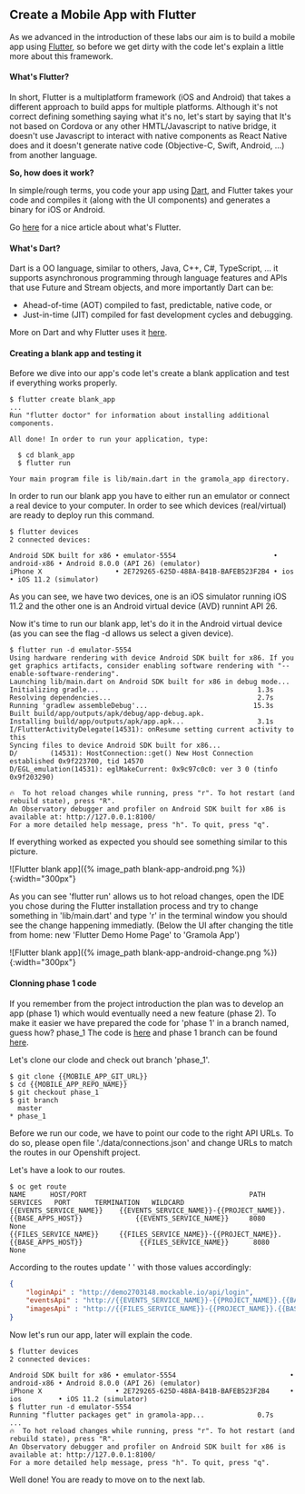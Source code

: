 ## Create a Mobile App with Flutter
As we advanced in the introduction of these labs our aim is to build a mobile app using [Flutter](https://flutter.io), so before we get dirty with the code let's explain a little more about this framework.

#### What's Flutter?
In short, Flutter is a multiplatform framework (iOS and Android) that takes a different approach to build apps for multiple platforms. Although it's not correct defining something saying what it's no, let's start by saying that It's not based on Cordova or any other HMTL/Javascript to native bridge, it doesn't use Javascript to interact with native components as React Native does and it doesn't generate native code (Objective-C, Swift, Android, ...) from another language.

**So, how does it work?**

In simple/rough terms, you code your app using [Dart](https://dart.io), and Flutter takes your code and compiles it (along with the UI components) and generates a binary for iOS or Android.

Go [here](https://hackernoon.com/whats-revolutionary-about-flutter-946915b09514) for a nice article about what's Flutter.

#### What's Dart?
Dart is a OO language, similar to others, Java, C++, C#, TypeScript, ... it supports asynchronous programming through language features and APIs that use Future and Stream objects, and more importantly Dart can be:
* Ahead-of-time (AOT) compiled to fast, predictable, native code,  or 
* Just-in-time (JIT) compiled for fast development cycles and debugging.

More on Dart and why Flutter uses it [here](https://hackernoon.com/why-flutter-uses-dart-dd635a054ebf).

#### Creating a blank app and testing it
Before we dive into our app's code let's create a blank application and test if everything works properly.

~~~shell
$ flutter create blank_app
...
Run "flutter doctor" for information about installing additional components.

All done! In order to run your application, type:

  $ cd blank_app
  $ flutter run

Your main program file is lib/main.dart in the gramola_app directory.
~~~

In order to run our blank app you have to either run an emulator or connect a real device to your computer. In order to see which devices (real/virtual) are ready to deploy run this command.

~~~shell
$ flutter devices
2 connected devices:

Android SDK built for x86 • emulator-5554                        • android-x86 • Android 8.0.0 (API 26) (emulator)
iPhone X                  • 2E729265-625D-488A-B41B-BAFEB523F2B4 • ios         • iOS 11.2 (simulator)
~~~

As you can see, we have two devices, one is an iOS simulator running iOS 11.2 and the other one is an Android virtual device (AVD) runnint API 26.

Now it's time to run our blank app, let's do it in the Android virtual device (as you can see the flag -d allows us select a given device).

~~~shell
$ flutter run -d emulator-5554
Using hardware rendering with device Android SDK built for x86. If you get graphics artifacts, consider enabling software rendering with "--enable-software-rendering".
Launching lib/main.dart on Android SDK built for x86 in debug mode...
Initializing gradle...                                       1.3s
Resolving dependencies...                                    2.7s
Running 'gradlew assembleDebug'...                          15.3s
Built build/app/outputs/apk/debug/app-debug.apk.
Installing build/app/outputs/apk/app.apk...                  3.1s
I/FlutterActivityDelegate(14531): onResume setting current activity to this
Syncing files to device Android SDK built for x86...             
D/        (14531): HostConnection::get() New Host Connection established 0x9f223700, tid 14570
D/EGL_emulation(14531): eglMakeCurrent: 0x9c97c0c0: ver 3 0 (tinfo 0x9f203290)

🔥  To hot reload changes while running, press "r". To hot restart (and rebuild state), press "R".
An Observatory debugger and profiler on Android SDK built for x86 is available at: http://127.0.0.1:8100/
For a more detailed help message, press "h". To quit, press "q".
~~~

If everything worked as expected you should see something similar to this picture.

![Flutter blank app]({% image_path blank-app-android.png %}){:width="300px"}

As you can see 'flutter run' allows us to hot reload changes, open the IDE you chose during the Flutter installation process and try to change something in 'lib/main.dart' and type 'r' in the terminal window you should see the change happening immediatly. (Below the UI after changing the title from home: new 'Flutter Demo Home Page' to 'Gramola App')

![Flutter blank app]({% image_path blank-app-android-change.png %}){:width="300px"}

#### Clonning phase 1 code
If you remember from the project introduction the plan was to develop an app (phase 1) which would eventually need a new feature (phase 2).
To make it easier we have prepared the code for 'phase 1' in a branch named, guess how? phase_1
The code is [here]({{MOBILE_APP_GIT_URL}}) and phase 1 branch can be found [here]({{MOBILE_APP_GIT_URL}}/tree/phase_1).

Let's clone our clode and check out branch 'phase_1'.

~~~shell
$ git clone {{MOBILE_APP_GIT_URL}}
$ cd {{MOBILE_APP_REPO_NAME}}
$ git checkout phase_1
$ git branch
  master
* phase_1
~~~

Before we run our code, we have to point our code to the right API URLs. To do so, please open file './data/connections.json' and change URLs to match the routes in our Openshift project.

Let's have a look to our routes.

~~~shell
$ oc get route
NAME      HOST/PORT                                        PATH      SERVICES   PORT      TERMINATION   WILDCARD
{{EVENTS_SERVICE_NAME}}    {{EVENTS_SERVICE_NAME}}-{{PROJECT_NAME}}.{{BASE_APPS_HOST}}             {{EVENTS_SERVICE_NAME}}     8080                    None
{{FILES_SERVICE_NAME}}     {{FILES_SERVICE_NAME}}-{{PROJECT_NAME}}.{{BASE_APPS_HOST}}              {{FILES_SERVICE_NAME}}      8080                    None
~~~

According to the routes update ' ' with those values accordingly:

~~~json
{
    "loginApi" : "http://demo2703148.mockable.io/api/login",
    "eventsApi" : "http://{{EVENTS_SERVICE_NAME}}-{{PROJECT_NAME}}.{{BASE_APPS_HOST}}/api/events",
    "imagesApi" : "http://{{FILES_SERVICE_NAME}}-{{PROJECT_NAME}}.{{BASE_APPS_HOST}}/api/files"
}
~~~

Now let's run our app, later will explain the code.

~~~shell
$ flutter devices
2 connected devices:

Android SDK built for x86 • emulator-5554                            • android-x86 • Android 8.0.0 (API 26) (emulator)
iPhone X                  • 2E729265-625D-488A-B41B-BAFEB523F2B4     • ios         • iOS 11.2 (simulator)
$ flutter run -d emulator-5554
Running "flutter packages get" in gramola-app...             0.7s
...
🔥  To hot reload changes while running, press "r". To hot restart (and rebuild state), press "R".
An Observatory debugger and profiler on Android SDK built for x86 is available at: http://127.0.0.1:8100/
For a more detailed help message, press "h". To quit, press "q".

~~~

Well done! You are ready to move on to the next lab.
